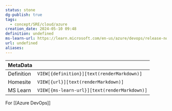 ```yaml
---
status: stone
dg-publish: true
tags:
  - concept/SRE/cloud/azure
creation_date: 2024-05-10 09:48
definition: undefined
ms-learn-url: https://learn.microsoft.com/en-us/azure/devops/release-notes/features-timeline
url: undefined
aliases:
---
```


| MetaData   |                                              |
| ---------- | -------------------------------------------- |
| Definition | `VIEW[{definition}][text(renderMarkdown)]`   |
| Homesite   | `VIEW[{url}][text(renderMarkdown)]`          |
| MS Learn   | `VIEW[{ms-learn-url}][text(renderMarkdown)]` |
For [[Azure DevOps]]